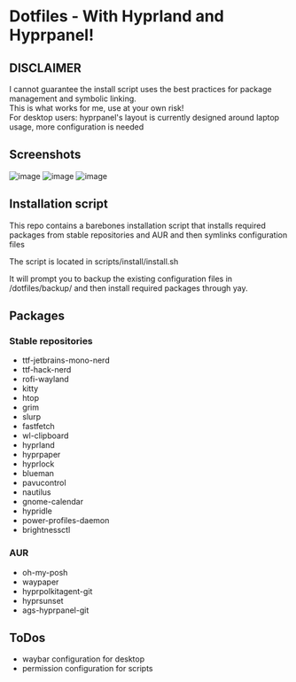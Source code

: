 # Dotfiles - With Hyprland and Hyprpanel!
## DISCLAIMER
I cannot guarantee the install script uses the best practices for package management and symbolic linking.  
This is what works for me, use at your own risk!  
For desktop users: hyprpanel's layout is currently designed around laptop usage, more configuration is needed
## Screenshots
![image](https://github.com/user-attachments/assets/3742ef6b-cec7-430d-bc19-924fc4e8aaed)
![image](https://github.com/user-attachments/assets/cfe52a39-3f11-4cd2-8ed8-0cbfb0541025)
![image](https://github.com/user-attachments/assets/a05a973a-2dac-49f4-a766-b1336aebfbaa)


## Installation script
This repo contains a barebones installation script that installs required packages from stable repositories and AUR and then symlinks configuration files  
  
The script is located in scripts/install/install.sh  

It will prompt you to backup the existing configuration files in /dotfiles/backup/ and then install required packages through yay.  

## Packages
### Stable repositories
- ttf-jetbrains-mono-nerd
- ttf-hack-nerd
- rofi-wayland
- kitty
- htop
- grim
- slurp
- fastfetch
- wl-clipboard
- hyprland
- hyprpaper
- hyprlock
- blueman
- pavucontrol
- nautilus
- gnome-calendar
- hypridle
- power-profiles-daemon
- brightnessctl

### AUR
- oh-my-posh
- waypaper
- hyprpolkitagent-git
- hyprsunset
- ags-hyprpanel-git

## ToDos
- waybar configuration for desktop
- permission configuration for scripts
